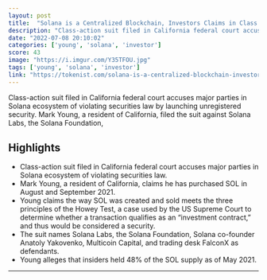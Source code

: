 ```yaml
---
layout: post
title:  "Solana is a Centralized Blockchain, Investors Claims in Class Action Lawsuit"
description: "Class-action suit filed in California federal court accuses major parties in Solana ecosystem of violating securities law by launching unregistered security. Mark Young, a resident of California, filed the suit against Solana Labs, the Solana Foundation,"
date: "2022-07-08 20:10:02"
categories: ['young', 'solana', 'investor']
score: 43
image: "https://i.imgur.com/Y35TFOU.jpg"
tags: ['young', 'solana', 'investor']
link: "https://tokenist.com/solana-is-a-centralized-blockchain-investors-claims-in-class-action-lawsuit/"
---
```


Class-action suit filed in California federal court accuses major parties in Solana ecosystem of violating securities law by launching unregistered security. Mark Young, a resident of California, filed the suit against Solana Labs, the Solana Foundation,

## Highlights

- Class-action suit filed in California federal court accuses major parties in Solana ecosystem of violating securities law.
- Mark Young, a resident of California, claims he has purchased SOL in August and September 2021.
- Young claims the way SOL was created and sold meets the three principles of the Howey Test, a case used by the US Supreme Court to determine whether a transaction qualifies as an “investment contract,” and thus would be considered a security.
- The suit names Solana Labs, the Solana Foundation, Solana co-founder Anatoly Yakovenko, Multicoin Capital, and trading desk FalconX as defendants.
- Young alleges that insiders held 48% of the SOL supply as of May 2021.

---
